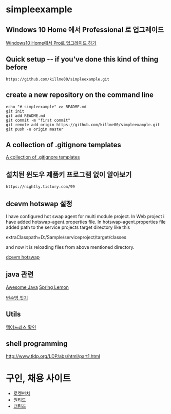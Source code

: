 # simpleexample

## Windows 10 Home 에서 Professional 로 업그레이드
[Windows10 Home에서 Pro로 업그레이드 하기](https://thelim.tistory.com/entry/Windows10-Home%EC%97%90%EC%84%9C-Pro%EB%A1%9C-%EC%97%85%EA%B7%B8%EB%A0%88%EC%9D%B4%EB%93%9C-%ED%95%98%EA%B8%B0)

## Quick setup -- if you've done this kind of thing before
```
https://github.com/killme00/simpleexample.git
```

## create a new repository on the command line
```
echo "# simpleexample" >> README.md
git init
git add README.md
git commit -m "first commit"
git remote add origin https://github.com/killme00/simpleexample.git
git push -u origin master
```

## A collection of .gitignore templates
[A collection of .gitignore templates](https://github.com/github/gitignore)


## 설치된 윈도우 제품키 프로그램 없이 알아보기
```
https://nightly.tistory.com/99
```

## dcevm hotswap 설정

I have configured hot swap agent for multi module project. In Web project i have added hotswap-agent.properties file. In hotswap-agent.properties file added path to the service projects target directory like this

extraClasspath=D:/Sample/serviceproject/target/classes

and now it is reloading files from above mentioned directory.

[dcevm hotswap](https://stackoverflow.com/questions/32425303/hot-swap-agent-configuration-for-multi-module-project)

## java 관련
[Awesome Java](https://github.com/akullpp/awesome-java)
[Spring Lemon](https://github.com/naturalprogrammer/spring-lemon)

[변수명 짓기](https://www.curioustore.com/#!/util/naming)

## Utils
[맥어드레스 확인](https://technitium.com/tmac/)

## shell programming
http://www.tldp.org/LDP/abs/html/part1.html

# 구인, 채용 사이트
- [로켓펀치](https://www.rocketpunch.com/jobs)
- [원티드](https://www.wanted.co.kr/wdlist/518?referer_id=562450&location=label.location.kr.gangnam&years=10&job_sort=-confirm_time)
- [더팀즈](https://www.theteams.kr/recruit)
